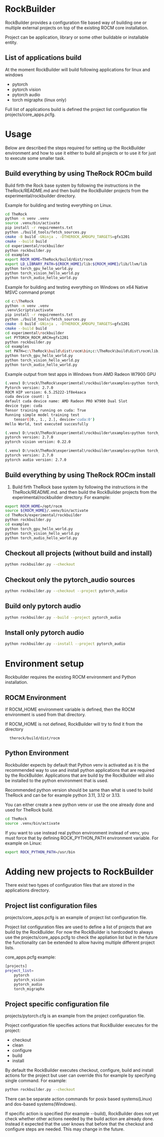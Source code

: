 # RockBuilder

RockBuilder provides a configuration file based way of building
one or multiple external projects on top of the existing
ROCM core installation.

Project can be application, library or some other buildable or installable entity.

## List of applications build

At the moment RockBuilder will build following applications for linux and windows

- pytorch
- pytorch vision
- pytorch audio
- torch migraphx (linux only)

Full list of applications build is defined the project list configuration file
projects/core_apps.pcfg.

# Usage

Below are described the steps required for setting up the RockBuilder environment
and how to use it either to build all projects or to use it for just to execute some smaller task.

## Build everything by using TheRock ROCm build

Build firth the Rock base system by following the instructions in
the TheRock/README.md and then build the RockBuilder projects from the experimental/rockbuilder directory.

Example for building and testing everything on Linux.

```bash
cd TheRock
python -m venv .venv
source .venv/bin/activate
pip install -r requirements.txt
python ./build_tools/fetch_sources.py
cmake -B build -GNinja . -DTHEROCK_AMDGPU_TARGETS=gfx1201
cmake --build build
cd experimental/rockbuilder
python rockbuilder.py
cd examples
export ROCM_HOME=TheRock/build/dist/rocm
export LD_LIBRARY_PATH=${ROCM_HOME}/lib:${ROCM_HOME}/lib/llvm/lib
python torch_gpu_hello_world.py
python torch_vision_hello_world.py
python torch_audio_hello_world.py
```

Example for building and testing everything on Windows on x64 Native MSVC command prompt

```bash
cd c:\TheRock
python -m venv .venv
.venv\Scripts\activate
pip install -r requirements.txt
python ./build_tools/fetch_sources.py
cmake -B build -GNinja . -DTHEROCK_AMDGPU_TARGETS=gfx1201
cmake --build build
cd experimental\rockbuilder
set PYTORCH_ROCM_ARCH=gfx1201
python rockbuilder.py
cd examples
set PATH=c:\TheRock\build\dist\rocm\bin;c:\TheRock\build\dist\rocm\lib;%PATH%
python torch_gpu_hello_world.py
python torch_vision_hello_world.py
python torch_audio_hello_world.py

```

Example output from test apps in Windows from AMD Radeon W7900 GPU

```bash
(.venv) D:\rock\TheRock\experimental\rockbuilder\examples>python torch_gpu_hello_world.py
Pytorch version: 2.7.0
ROCM HIP version: 6.5.25222-1f8e4aaca
cuda device count: 1
default cuda device name: AMD Radeon PRO W7900 Dual Slot
device type: cuda
Tensor training running on cuda: True
Running simple model training test
    tensor([0., 1., 2.], device='cuda:0')
Hello World, test executed succesfully

(.venv) D:\rock\TheRock\experimental\rockbuilder\examples>python torch_vision_hello_world.py
pytorch version: 2.7.0
pytorch vision version: 0.22.0

(.venv) D:\rock\TheRock\experimental\rockbuilder\examples>python torch_audio_hello_world.py
pytorch version: 2.7.0
pytorch audio version: 2.7.0

```

## Build everything by using TheRock ROCm install

1. Build firth TheRock base system by following the instructions in
   the TheRock/README.md. and then build the RockBuilder projects from the
   experimental/rockbuilder directory. For example:

```bash
export ROCM_HOME=/opt/rocm
source ${ROCM_HOME}/.venv/bin/activate
cd TheRock/experimental/rockbuilder
python rockbuilder.py
cd examples
python torch_gpu_hello_world.py
python torch_vision_hello_world.py
python torch_audio_hello_world.py
```

## Checkout all projects (without build and install)

```bash
python rockbuilder.py --checkout
```

## Checkout only the pytorch_audio sources

```bash
python rockbuilder.py --checkout --project pytorch_audio
```

## Build only pytorch audio

```bash
python rockbuilder.py --build --project pytorch_audio
```

## Install only pytorch audio

```bash
python rockbuilder.py --install --project pytorch_audio
```

# Environment setup

Rockbuilder requires the existing ROCM environment and Python installation.

## ROCM Environment

If ROCM_HOME environment variable is defined, then the ROCM environment is
used from that directory.

If ROCM_HOME is not defined, RockBuilder will try to find it from the directory

```
  therock/build/dist/rocm
```

## Python Environment

Rockbuilder expects by default that Python venv is activated as it is the
recommended way to use and install python applications that are required by the
RockBuilder. Applications that are build by the RockBuilder will also be installed
to the python environment that is used.

Recommended python version should be same than what is used to build TheRock and
can be for example python 3.11, 3.12 or 3.13.

You can either create a new python venv or use the one already done and used for TheRock build.

```bash
cd TheRock
source .venv/bin/activate
```

If you want to use instead real python environment instead of venv,
you must force that by defining ROCK_PYTHON_PATH environment variable.
For example on Linux:

```bash
export ROCK_PYTHON_PATH=/usr/bin
```

# Adding new projects to RockBuilder

There exist two types of configuration files that are stored in the applications directory.

## Project list configuration files

projects/core_apps.pcfg is an example of project list configuration file.

Project list configuration files are used to define a list of projects
that are build by the RockBuilder. For now the RockBuilder is hardcoded
to always use the projects/core_apps.pcfg to check the appliation list but
in the future the functionality can be extended to allow having multiple
different project lists.

core_apps.pcfg example:

```bash
[projects]
project_list=
    pytorch
    pytorch_vision
    pytorch_audio
    torch_migraphx
```

## Project specific configuration file

projects/pytorch.cfg is an example from the project configuration file.

Project configuration file specifies actions that RockBuilder executes for the project:

- checkout
- clean
- configure
- build
- install

By default the RockBuilder executes checkout, configure, build and install actions for the project but user
can override this for example by specifying single command. For example:

```bash
python rockbuilder.py --checkout
```

There can be separate action commands for posix based systems(Linux) and dos-based systems(Windows).

If specific action is specified (for example --build), RockBuilder does not yet
check whether other actions needed by the build action are already done. Instead it expected that
the user knows that before that the checkout and configure steps are needed. This may change in the future.
